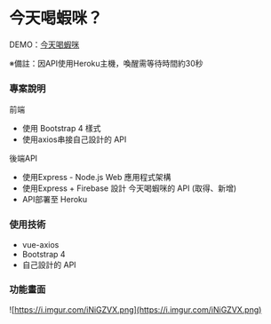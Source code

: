 # 今天喝蝦咪？

DEMO：[今天喝蝦咪](https://cai-yi-ru.github.io/drink/)

※備註：因API使用Heroku主機，喚醒需等待時間約30秒

### 專案說明

前端

- 使用 Bootstrap 4 樣式
- 使用axios串接自己設計的 API

後端API

- 使用Express - Node.js Web 應用程式架構
- 使用Express + Firebase 設計 今天喝蝦咪的 API (取得、新增)
- API部署至 Heroku

### ****使用技術****

- vue-axios
- Bootstrap 4
- 自己設計的 API

### 功能畫面

![https://i.imgur.com/iNiGZVX.png](https://i.imgur.com/iNiGZVX.png)